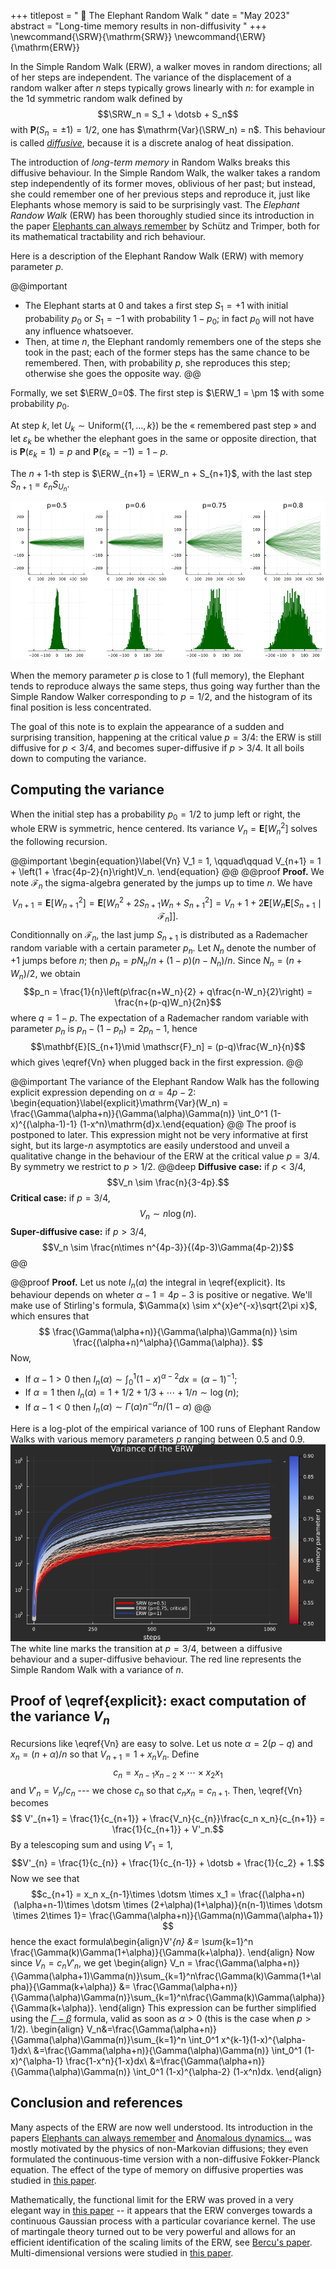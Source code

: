 +++
titlepost = " 🐘 The Elephant Random Walk "
date = "May 2023"
abstract = "Long-time memory results in non-diffusivity "
+++
\newcommand{\SRW}{\mathrm{SRW}}
\newcommand{\ERW}{\mathrm{ERW}}


In the Simple Random Walk (ERW), a walker moves in random directions; all of her steps are independent. The variance of the displacement of a random walker after $n$ steps typically grows linearly with $n$: for example in the 1d symmetric random walk defined by $$\SRW_n = S_1 + \dotsb + S_n$$ with $\mathbf{P}(S_n =\pm 1) = 1/2$, one has $\mathrm{Var}(\SRW_n) = n$. This behaviour is called [*diffusive*](https://en.wikipedia.org/wiki/Diffusion), because it is a discrete analog of heat dissipation. 

The introduction of *long-term memory* in Random Walks breaks this diffusive behaviour. In the Simple Random Walk, the walker takes a random step independently of its former moves, oblivious of her past; but instead, she could remember one of her previous steps and reproduce it, just like Elephants whose memory is said to be surprisingly vast. The *Elephant Randow Walk* (ERW) has been thoroughly studied since its introduction in the paper [Elephants can always remember](https://arxiv.org/abs/cond-mat/0406593) by Schütz and Trimper, both for its mathematical tractability and rich behaviour. 

Here is a description of the Elephant Randow Walk (ERW) with memory parameter $p$. 

@@important
- The Elephant starts at 0 and takes a first step $S_1=+1$ with initial probability $p_0$ or $S_1 = -1$ with probability $1-p_0$; in fact $p_0$ will not have any influence whatsoever.
- Then, at time $n$, the Elephant randomly remembers one of the steps she took in the past; each of the former steps has the same chance to be remembered. Then, with probability $p$, she reproduces this step; otherwise she goes the opposite way. 
@@ 

Formally, we set $\ERW_0=0$. The first step is $\ERW_1 = \pm 1$ with some probability $p_0$. 

At step $k$, let $U_k \sim \mathrm{Uniform}(\{1, \dotsc, k\})$ be the « remembered past step » and let $\varepsilon_k$ be whether the elephant goes in the same or opposite direction, that is $\mathbf{P}(\varepsilon_k = 1) = p$ and $\mathbf{P}(\varepsilon_k = -1) = 1-p$. 

The $n+1$-th step is $\ERW_{n+1} = \ERW_n + S_{n+1}$, with the last step $S_{n+1} = \varepsilon_n S_{U_n}$. 

![](/posts/img/erw.png)

When the memory parameter $p$ is close to $1$ (full memory), the Elephant tends to reproduce always the same steps, thus going way further than the Simple Randow Walker corresponding to $p=1/2$, and the histogram of its final position is less concentrated. 

The goal of this note is to explain the appearance of a sudden and surprising transition, happening at the critical value $p=3/4$: the ERW is still diffusive for $p<3/4$, and becomes super-diffusive if $p>3/4$. It all boils down to computing the variance. 


## Computing the variance
When the initial step has a probability $p_0=1/2$ to jump left or right, the whole ERW is symmetric, hence centered. Its variance $V_n = \mathbf{E}[W_n^2]$  solves the following recursion. 

@@important
\begin{equation}\label{Vn}
V_1 = 1, \qquad\qquad V_{n+1} = 1 + \left(1 + \frac{4p-2}{n}\right)V_n.
\end{equation}
@@
@@proof
**Proof.** We note $\mathscr{F}_n$ the sigma-algebra generated by the jumps up to time $n$. We have
$$V_{n+1}=\mathbf{E}[W_{n+1}^2] = \mathbf{E}[W_n^2 + 2S_{n+1}W_n + S_{n+1}^2]=V_n + 1 + 2\mathbf{E}[W_n\mathbf{E}[S_{n+1}\mid \mathscr{F}_n]].$$ 
Conditionnally on $\mathscr{F}_n$, the last jump $S_{n+1}$ is distributed as a Rademacher random variable with a certain parameter $p_n$. Let $N_n$ denote the number of +1 jumps before $n$; then $p_n = pN_n/n + (1-p)(n-N_n)/n$. Since $N_n = (n+W_n)/2$, we obtain
$$p_n = \frac{1}{n}\left(p\frac{n+W_n}{2} + q\frac{n-W_n}{2}\right) = \frac{n+(p-q)W_n}{2n}$$
where $q=1-p$. The expectation of a Rademacher random variable with parameter $p_n$ is $p_n - (1-p_n) = 2p_n -1$, hence
$$\mathbf{E}[S_{n+1}\mid \mathscr{F}_n] = (p-q)\frac{W_n}{n}$$
which gives \eqref{Vn} when plugged back in the first expression. 
@@

@@important
The variance of the Elephant Randow Walk has the following explicit expression depending on $\alpha = 4p-2$:
\begin{equation}\label{explicit}\mathrm{Var}(W_n) = \frac{\Gamma(\alpha+n)}{\Gamma(\alpha)\Gamma(n)} \int_0^1 (1-x)^{(\alpha-1)-1} (1-x^n)\mathrm{d}x.\end{equation}
@@
The proof is postponed to later. This expression might not be very informative at first sight, but its large-$n$ asymptotics are easily understood and unveil a qualitative change in the behaviour of the ERW at the critical value $p=3/4$. By symmetry we restrict to $p>1/2$. 
@@deep
**Diffusive case:**
if $p<3/4$, 
$$V_n \sim \frac{n}{3-4p}.$$
**Critical case:**
if $p=3/4$, 
$$V_n \sim n\log(n).$$
**Super-diffusive case:**
if $p>3/4$, 
$$V_n \sim \frac{n\times n^{4p-3}}{(4p-3)\Gamma(4p-2)}$$
@@

@@proof
**Proof.** Let us note $I_n(\alpha)$ the integral in \eqref{explicit}. Its behaviour depends on wheter $\alpha-1 = 4p-3$ is positive or negative. We'll make use of Stirling's formula, $\Gamma(x) \sim x^{x}e^{-x}\sqrt{2\pi x}$, which ensures that
$$ \frac{\Gamma(\alpha+n)}{\Gamma(\alpha)\Gamma(n)} \sim \frac{(\alpha+n)^\alpha}{\Gamma(\alpha)}. $$
Now, 
- If $\alpha-1>0$ then $I_n(\alpha)\sim \int_0^1 (1-x)^{\alpha-2}dx = (\alpha-1)^{-1}$;
- If $\alpha=1$ then $I_n(\alpha)=1+1/2+1/3 +\dotsb + 1/n\sim \log(n)$;
- If $\alpha-1<0$ then $I_n(\alpha)\sim \Gamma(\alpha)n^{-\alpha}n/(1-\alpha)$
@@

Here is a log-plot of the empirical variance of 100 runs of Elephant Randow Walks with various memory parameters $p$ ranging between $0.5$ and $0.9$. 
![](/posts/img/erw_variance.png)
The white line marks the transition at $p=3/4$, between a diffusive behaviour and a super-diffusive behaviour. The red line represents the Simple Random Walk with a variance of $n$. 


## Proof of \eqref{explicit}: exact computation of the variance $V_n$

Recursions like \eqref{Vn} are easy to solve. 
Let us note $\alpha = 2(p-q)$ and $x_n = (n + \alpha)/n$ so that $V_{n+1} = 1 + x_n V_n$. Define $$c_n = x_{n-1}x_{n-2}\times\dotsm\times x_2x_1$$ and $V'_n = V_n/c_n$ --- we chose $c_n$ so that $c_nx_n = c_{n+1}$. Then, \eqref{Vn} becomes
$$ V'_{n+1} = \frac{1}{c_{n+1}} + \frac{V_n}{c_{n}}\frac{c_n x_n}{c_{n+1}} = \frac{1}{c_{n+1}} + V'_n.$$
By a telescoping sum and using $V'_1 = 1$, 
$$V'_{n} = \frac{1}{c_{n}} + \frac{1}{c_{n-1}} + \dotsb + \frac{1}{c_2} + 1.$$
Now we see that 
$$c_{n+1} = x_n x_{n-1}\times \dotsm \times x_1 = \frac{(\alpha+n)(\alpha+n-1)\times \dotsm \times (2+\alpha)(1+\alpha)}{n(n-1)\times \dotsm \times 2\times 1}= \frac{\Gamma(\alpha+n)}{\Gamma(n)\Gamma(\alpha+1)} $$ 
hence the exact formula\begin{align}V'_{n} &= \sum_{k=1}^n \frac{\Gamma(k)\Gamma(1+\alpha)}{\Gamma(k+\alpha)}. \end{align}
Now since $V_n = c_n V'_n$, we get
\begin{align} V_n = \frac{\Gamma(\alpha+n)}{\Gamma(\alpha+1)\Gamma(n)}\sum_{k=1}^n\frac{\Gamma(k)\Gamma(1+\alpha)}{\Gamma(k+\alpha)} &= \frac{\Gamma(\alpha+n)}{\Gamma(\alpha)\Gamma(n)}\sum_{k=1}^n\frac{\Gamma(k)\Gamma(\alpha)}{\Gamma(k+\alpha)}.  \end{align}
This expression can be further simplified using the [$\Gamma-\beta$](https://en.wikipedia.org/wiki/Beta_function#Relationship_to_the_gamma_function) formula, valid as soon as $\alpha>0$ (this is the case when $p>1/2$). 
\begin{align}
V_n&=\frac{\Gamma(\alpha+n)}{\Gamma(\alpha)\Gamma(n)}\sum_{k=1}^n \int_0^1 x^{k-1}(1-x)^{\alpha-1}dx\\
&=\frac{\Gamma(\alpha+n)}{\Gamma(\alpha)\Gamma(n)} \int_0^1 (1-x)^{\alpha-1} \frac{1-x^n}{1-x}dx\\
&=\frac{\Gamma(\alpha+n)}{\Gamma(\alpha)\Gamma(n)} \int_0^1 (1-x)^{\alpha-2} (1-x^n)dx. 
\end{align}

## Conclusion and references

Many aspects of the ERW are now well understood. Its introduction in the papers [Elephants can always remember](https://arxiv.org/abs/cond-mat/0406593) and [Anomalous dynamics…](https://arxiv.org/pdf/1005.2780.pdf) was mostly motivated by the physics of non-Markovian diffusions; they even formulated the continuous-time version with a non-diffusive Fokker-Planck equation. The effect of the type of memory on diffusive properties was studied in [this paper](https://arxiv.org/abs/1611.06743). 

Mathematically, the functional limit for the ERW was proved in a very elegant way in [this paper](https://arxiv.org/abs/1608.01305) -- it appears that the ERW converges towards a continuous Gaussian process with a particular covariance kernel. The use of martingale theory turned out to be very powerful and allows for an efficient identification of the scaling limits of the ERW, see [Bercu's paper](https://arxiv.org/pdf/1707.04130.pdf). Multi-dimensional versions were studied in [this paper](https://arxiv.org/pdf/1709.07345.pdf). 

